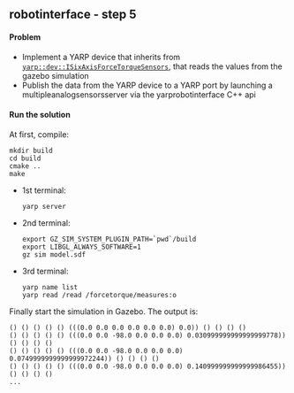 ## robotinterface - step 5

#### Problem
* Implement a YARP device that inherits from [`yarp::dev::ISixAxisForceTorqueSensors`](https://yarp.it/latest/classyarp_1_1dev_1_1ISixAxisForceTorqueSensors.html), that reads the values from the gazebo simulation
* Publish the data from the YARP device to a YARP port by launching a multipleanalogsensorsserver via the yarprobotinterface C++ api
  
#### Run the solution

At first, compile:
~~~
mkdir build
cd build
cmake ..
make
~~~

- 1st terminal:
  ~~~
  yarp server
  ~~~
- 2nd terminal:
  ~~~
  export GZ_SIM_SYSTEM_PLUGIN_PATH=`pwd`/build
  export LIBGL_ALWAYS_SOFTWARE=1 
  gz sim model.sdf
  ~~~
- 3rd terminal:
  ~~~
  yarp name list
  yarp read /read /forcetorque/measures:o
  ~~~

Finally start the simulation in Gazebo. The output is:
~~~
() () () () () (((0.0 0.0 0.0 0.0 0.0 0.0) 0.0)) () () () ()
() () () () () (((0.0 0.0 -98.0 0.0 0.0 0.0) 0.030999999999999999778)) () () () ()
() () () () () (((0.0 0.0 -98.0 0.0 0.0 0.0) 0.0749999999999999972244)) () () () ()
() () () () () (((0.0 0.0 -98.0 0.0 0.0 0.0) 0.140999999999999986455)) () () () ()
...
~~~

